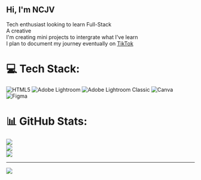 ## Hi, I'm NCJV 

Tech enthusiast looking to learn Full-Stack<br/>
A creative<br/>
I'm creating mini projects to intergrate what I've learn<br/>
I plan to document my journey eventually on [TikTok](https://www.tiktok.com/@ncjvcodes)<br/>


# 💻 Tech Stack:
![HTML5](https://img.shields.io/badge/html5-%23E34F26.svg?style=for-the-badge&logo=html5&logoColor=white) ![Adobe Lightroom](https://img.shields.io/badge/Adobe%20Lightroom-31A8FF.svg?style=for-the-badge&logo=Adobe%20Lightroom&logoColor=white) ![Adobe Lightroom Classic](https://img.shields.io/badge/Adobe%20Lightroom%20Classic-31A8FF.svg?style=for-the-badge&logo=Adobe%20Lightroom%20Classic&logoColor=white) ![Canva](https://img.shields.io/badge/Canva-%2300C4CC.svg?style=for-the-badge&logo=Canva&logoColor=white) ![Figma](https://img.shields.io/badge/figma-%23F24E1E.svg?style=for-the-badge&logo=figma&logoColor=white)
# 📊 GitHub Stats:
![](https://github-readme-stats.vercel.app/api?username=NCJVCodes&theme=nightowl&hide_border=false&include_all_commits=false&count_private=false)<br/>
![](https://nirzak-streak-stats.vercel.app/?user=NCJVCodes&theme=nightowl&hide_border=false)<br/>
![](https://github-readme-stats.vercel.app/api/top-langs/?username=NCJVCodes&theme=nightowl&hide_border=false&include_all_commits=false&count_private=false&layout=compact)

---
[![](https://visitcount.itsvg.in/api?id=NCJVCodes&icon=0&color=0)](https://visitcount.itsvg.in)

<!-- Proudly created with GPRM ( https://gprm.itsvg.in ) -->
